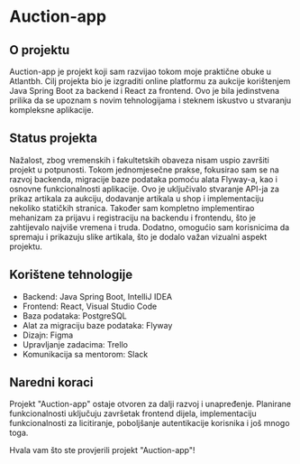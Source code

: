 # Auction-app

## O projektu

Auction-app je projekt koji sam razvijao tokom moje praktične obuke u Atlantbh. Cilj projekta bio je izgraditi online platformu za aukcije korištenjem Java Spring Boot za backend i React za frontend. 
Ovo je bila jedinstvena prilika da se upoznam s novim tehnologijama i steknem iskustvo u stvaranju kompleksne aplikacije.

## Status projekta

Nažalost, zbog vremenskih i fakultetskih obaveza nisam uspio završiti projekt u potpunosti. Tokom jednomjesečne prakse, fokusirao sam se na razvoj backenda,
migracije baze podataka pomoću alata Flyway-a, kao i osnovne funkcionalnosti aplikacije. Ovo je uključivalo stvaranje API-ja za prikaz artikala za aukciju, dodavanje artikala u shop i implementaciju nekoliko statičkih stranica. Također sam kompletno implementirao mehanizam za prijavu i registraciju na backendu i frontendu, što je zahtijevalo najviše vremena i truda. Dodatno, omogućio sam korisnicima da 
spremaju i prikazuju slike artikala, što je dodalo važan vizualni aspekt projektu.

## Korištene tehnologije

- Backend: Java Spring Boot, IntelliJ IDEA
- Frontend: React, Visual Studio Code
- Baza podataka: PostgreSQL
- Alat za migraciju baze podataka: Flyway
- Dizajn: Figma
- Upravljanje zadacima: Trello
- Komunikacija sa mentorom: Slack

## Naredni koraci

Projekt "Auction-app" ostaje otvoren za dalji razvoj i unapređenje. Planirane funkcionalnosti uključuju završetak frontend dijela, implementaciju funkcionalnosti za licitiranje, poboljšanje autentikacije korisnika i još mnogo toga.

Hvala vam što ste provjerili projekt "Auction-app"!

